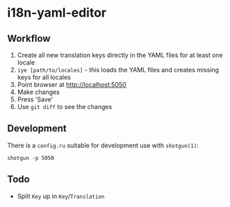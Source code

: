 # i18n-yaml-editor

## Workflow

1. Create all new translation keys directly in the YAML files for at least one locale
2. `iye [path/to/locales]` - this loads the YAML files and creates missing keys for all locales
3. Point browser at [http://localhost:5050](http://localhost:5050)
4. Make changes
5. Press 'Save'
6. Use `git diff` to see the changes

## Development

There is a `config.ru` suitable for development use with `shotgun(1)`:
    
    shotgun -p 5050

## Todo

* Split `Key` up in `Key`/`Translation`
